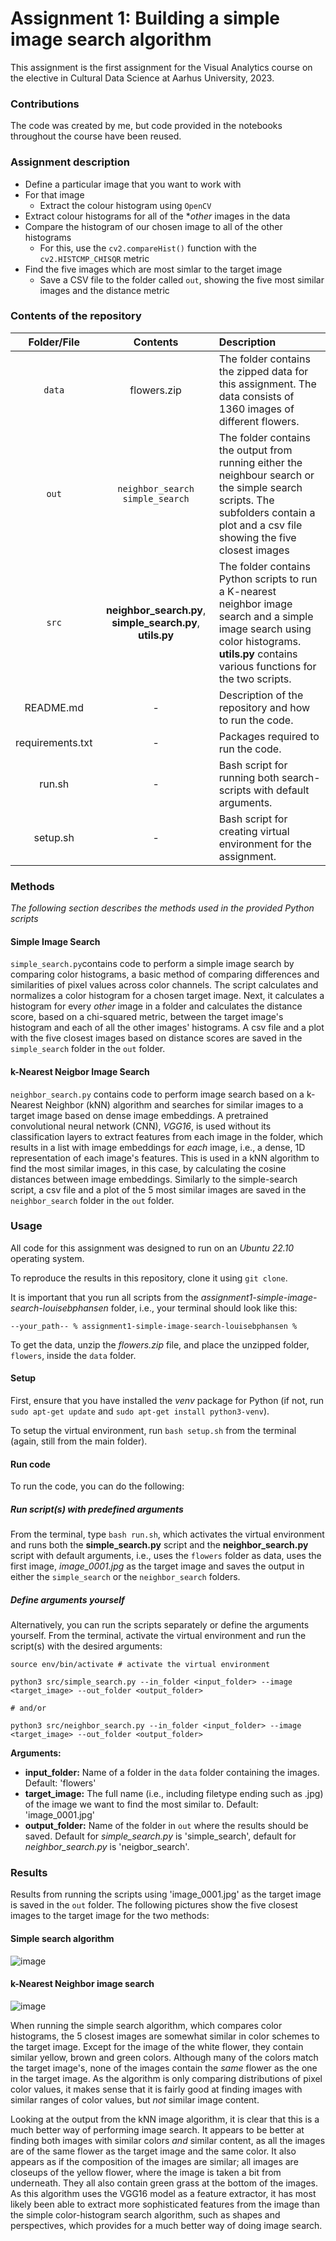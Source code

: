 
# Assignment 1: Building a simple image search algorithm
This assignment is the first assignment for the Visual Analytics course on the elective in Cultural Data Science at Aarhus University, 2023. 

### Contributions
The code was created by me, but code provided in the notebooks throughout the course have been reused.

### Assignment description

- Define a particular image that you want to work with
- For that image
  - Extract the colour histogram using ```OpenCV```
- Extract colour histograms for all of the **other* images in the data
- Compare the histogram of our chosen image to all of the other histograms 
  - For this, use the ```cv2.compareHist()``` function with the ```cv2.HISTCMP_CHISQR``` metric
- Find the five images which are most simlar to the target image
  - Save a CSV file to the folder called ```out```, showing the five most similar images and the distance metric

### Contents of the repository

| Folder/File  | Contents| Description |
| :---:   | :---: | :--- |
|```data```|flowers.zip| The folder contains the zipped data for this assignment. The data consists of 1360 images of different flowers.|
|```out``` | ```neighbor_search``` ```simple_search```| The folder contains the output from running either the neighbour search or the simple search scripts. The subfolders contain a plot and a csv file showing the five closest images |
|```src```|**neighbor_search.py**, **simple_search.py**, **utils.py**| The folder contains Python scripts to run a K-nearest neighbor image search and a simple image search using color histograms. **utils.py** contains various functions for the two scripts. |
|README.md|-|Description of the repository and how to run the code.|
|requirements.txt|-|Packages required to run the code.|
|run.sh|-|Bash script for running both search-scripts with default arguments.|
|setup.sh|-|Bash script for creating virtual environment for the assignment.|


### Methods
*The following section describes the methods used in the provided Python scripts*

#### Simple Image Search
```simple_search.py```contains code to perform a simple image search by comparing color histograms, a basic method of comparing differences and similarities of pixel values across color channels. The script calculates and normalizes a color histogram for a chosen target image. Next, it calculates a histogram for every *other* image in a folder and calculates the distance score, based on a chi-squared metric, between the target image's histogram and each of all the other images' histograms. A csv file and a plot with the five closest images based on distance scores are saved in the ```simple_search``` folder in the ```out``` folder.

#### k-Nearest Neigbor Image Search
```neighbor_search.py``` contains code to perform image search based on a k-Nearest Neighbor (kNN) algorithm and searches for similar images to a target image based on dense image embeddings. A pretrained convolutional neural network (CNN), *VGG16*, is used without its classification layers to extract features from each image in the folder, which results in a list with image embeddings for *each* image, i.e., a dense, 1D representation of each image's features. This is used in a kNN algorithm to find the most similar images, in this case, by calculating the cosine distances between image embeddings.  Similarly to the simple-search script, a csv file and a plot of the 5 most similar images are saved in the ```neighbor_search``` folder in the ```out``` folder. 

### Usage

All code for this assignment was designed to run on an *Ubuntu 22.10* operating system.

To reproduce the results in this repository, clone it using ```git clone```.

It is important that you run all scripts from the *assignment1-simple-image-search-louisebphansen* folder, i.e., your terminal should look like this:
```
--your_path-- % assignment1-simple-image-search-louisebphansen %
```

To get the data, unzip the *flowers.zip* file, and place the unzipped folder, ```flowers```, inside the ```data``` folder.

#### Setup
First, ensure that you have installed the *venv* package for Python (if not, run ```sudo apt-get update``` and ```sudo apt-get install python3-venv```).

To setup the virtual environment, run ```bash setup.sh``` from the terminal (again, still from the main folder).

#### Run code
To run the code, you can do the following:

##### Run script(s) with predefined arguments

From the terminal, type ```bash run.sh```, which activates the virtual environment and runs both the **simple_search.py** script and the **neighbor_search.py** script with default arguments, i.e., uses the ```flowers``` folder as data, uses the first image, *image_0001.jpg* as the target image and saves the output in either the ```simple_search``` or the ```neighbor_search``` folders. 

##### Define arguments yourself
Alternatively, you can run the scripts separately or define the arguments yourself. From the terminal, activate the virtual environment and run the script(s) with the desired arguments:

```
source env/bin/activate # activate the virtual environment

python3 src/simple_search.py --in_folder <input_folder> --image <target_image> --out_folder <output_folder>

# and/or

python3 src/neighbor_search.py --in_folder <input_folder> --image <target_image> --out_folder <output_folder>
```
**Arguments:**

- **input_folder:** Name of a folder in the ```data``` folder containing the images. Default: 'flowers'
- **target_image:** The full name (i.e., including filetype ending such as .jpg) of the image we want to find the most similar to. Default: 'image_0001.jpg'
-  **output_folder:** Name of the folder in ```out``` where the results should be saved. Default for *simple_search.py* is 'simple_search', default for *neighbor_search.py* is 'neigbor_search'.


### Results

Results from running the scripts using 'image_0001.jpg' as the target image is saved in the ```out``` folder. The following pictures show the five closest images to the target image for the two methods:

#### Simple search algorithm
![image](https://user-images.githubusercontent.com/75262659/236681885-bcce0e64-44d2-41ba-b2fe-49ba1d93ac06.png)

#### k-Nearest Neighbor image search
![image](https://user-images.githubusercontent.com/75262659/236681935-f2d2eb73-d055-4424-9eef-25ef3b28cf27.png)

When running the simple search algorithm, which compares color histograms, the 5 closest images are somewhat similar in color schemes to the target image. Except for the image of the white flower, they contain similar yellow, brown and green colors. Although many of the colors match the target image's, none of the images contain the *same* flower as the one in the target image. As the algorithm is only comparing distributions of pixel color values, it makes sense that it is fairly good at finding images with similar ranges of color values, but *not* similar image content. 

Looking at the output from the kNN image algorithm, it is clear that this is a much better way of performing image search. It appears to be better at finding both images with similar colors *and* similar content, as all the images are of the same flower as the target image and the same color. It also appears as if the composition of the images are similar; all images are closeups of the yellow flower, where the image is taken a bit from underneath. They all also contain green grass at the bottom of the images. As this algorithm uses the VGG16 model as a feature extractor, it has most likely been able to extract more sophisticated features from the image than the simple color-histogram search algorithm, such as shapes and perspectives, which provides for a much better way of doing image search. 


